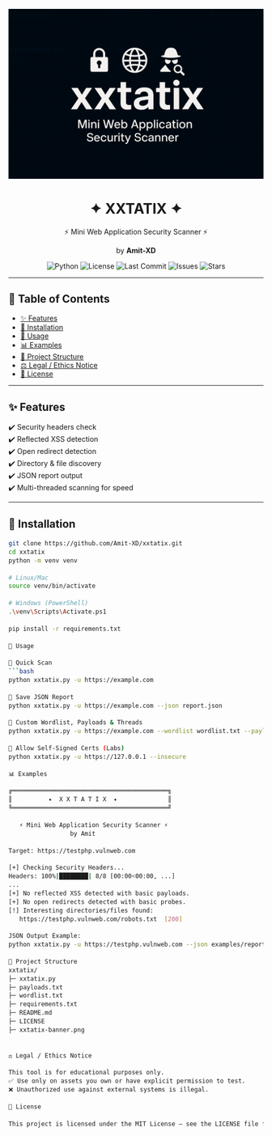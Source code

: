 <p align="center">
  <img src="xxtatix-banner.png" width="600" alt="XXTATIX Banner">
</p>

<h1 align="center">✦ XXTATIX ✦</h1>
<p align="center">⚡ Mini Web Application Security Scanner ⚡</p>
<p align="center">by <b>Amit-XD</b></p>

<p align="center">
  <img src="https://img.shields.io/badge/python-3.9%2B-blue" alt="Python">
  <img src="https://img.shields.io/github/license/Amit-XD/xxtatix" alt="License">
  <img src="https://img.shields.io/github/last-commit/Amit-XD/xxtatix" alt="Last Commit">
  <img src="https://img.shields.io/github/issues/Amit-XD/xxtatix" alt="Issues">
  <img src="https://img.shields.io/github/stars/Amit-XD/xxtatix?style=social" alt="Stars">
</p>

---

## 📑 Table of Contents
- [✨ Features](#-features)
- [🚀 Installation](#-installation)
- [📖 Usage](#-usage)
- [📊 Examples](#-examples)
- [📂 Project Structure](#-project-structure)
- [⚖️ Legal / Ethics Notice](#️-legal--ethics-notice)
- [📜 License](#-license)

---

## ✨ Features
✔️ Security headers check  
✔️ Reflected XSS detection  
✔️ Open redirect detection  
✔️ Directory & file discovery  
✔️ JSON report output  
✔️ Multi-threaded scanning for speed  

---

## 🚀 Installation

```bash
git clone https://github.com/Amit-XD/xxtatix.git
cd xxtatix
python -m venv venv

# Linux/Mac
source venv/bin/activate

# Windows (PowerShell)
.\venv\Scripts\Activate.ps1

pip install -r requirements.txt

📖 Usage

🔹 Quick Scan
```bash
python xxtatix.py -u https://example.com

🔹 Save JSON Report
python xxtatix.py -u https://example.com --json report.json

🔹 Custom Wordlist, Payloads & Threads
python xxtatix.py -u https://example.com --wordlist wordlist.txt --payloads payloads.txt --threads 20

🔹 Allow Self-Signed Certs (Labs)
python xxtatix.py -u https://127.0.0.1 --insecure

📊 Examples

╔═══════════════════════════════════════════╗
║          ✦  X X T A T I X  ✦              ║
╚═══════════════════════════════════════════╝

   ⚡ Mini Web Application Security Scanner ⚡
                 by Amit

Target: https://testphp.vulnweb.com

[+] Checking Security Headers...
Headers: 100%|████████| 8/8 [00:00<00:00, ...]
...
[+] No reflected XSS detected with basic payloads.
[+] No open redirects detected with basic probes.
[!] Interesting directories/files found:
   https://testphp.vulnweb.com/robots.txt  [200]

JSON Output Example:
python xxtatix.py -u https://testphp.vulnweb.com --json examples/report.json

📂 Project Structure
xxtatix/
├─ xxtatix.py
├─ payloads.txt
├─ wordlist.txt
├─ requirements.txt
├─ README.md
├─ LICENSE
├─ xxtatix-banner.png   


⚖️ Legal / Ethics Notice

This tool is for educational purposes only.
✅ Use only on assets you own or have explicit permission to test.
❌ Unauthorized use against external systems is illegal.

📜 License

This project is licensed under the MIT License — see the LICENSE file for details.

